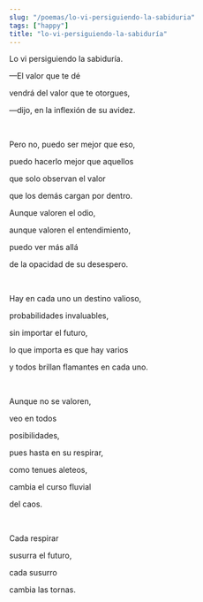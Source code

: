```yaml
---
slug: "/poemas/lo-vi-persiguiendo-la-sabiduria"
tags: ["happy"]
title: "lo-vi-persiguiendo-la-sabiduría"
---
```

Lo vi persiguiendo la sabiduría.

—El valor que te dé

vendrá del valor que te otorgues,

—dijo, en la inflexión de su avidez.

&nbsp;

Pero no, puedo ser mejor que eso,

puedo hacerlo mejor que aquellos

que solo observan el valor

que los demás cargan por dentro.

Aunque valoren el odio,

aunque valoren el entendimiento,

puedo ver más allá

de la opacidad de su desespero.

&nbsp;

Hay en cada uno un destino valioso,

probabilidades invaluables,

sin importar el futuro,

lo que importa es que hay varios

y todos brillan flamantes en cada uno.

&nbsp;

Aunque no se valoren,

veo en todos

posibilidades,

pues hasta en su respirar,

como tenues aleteos,

cambia el curso fluvial

del caos.

&nbsp;

Cada respirar

susurra el futuro,

cada susurro

cambia las tornas.